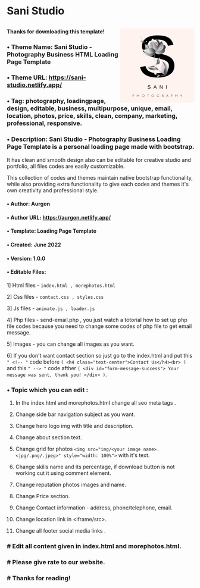 # Sani Studio 
## <img align="right" width="200"  src="img/icon.png">

#### Thanks for downloading this template!

### • Theme Name: Sani Studio - Photography Business HTML Loading Page Template

### • Theme URL: https://sani-studio.netlify.app/

### • Tag: photography, loadingpage, design,  editable, business, multipurpose, unique, email, location, photos, price, skills, clean, company, marketing, professional, responsive.

### • Description: Sani Studio - Photography Business Loading Page Template is a personal loading page made with bootstrap.

It has clean and smooth design also can be editable for creative studio and portfolio, all files codes are easily customizable.

This collection of codes and themes maintain native bootstrap functionality, while also providing extra functionality to give each codes and themes it's own creativity and professional style.

#### • Author: Aurgon

#### • Author URL: https://aurgon.netlify.app/

#### • Template: Loading Page Template

#### • Created: June 2022

#### • Version: 1.0.0

#### • Editable Files: 

1] Html files - ``index.html , morephotos.html``

2] Css files - ``contact.css , styles.css``

3] Js files - ``animate.js , loader.js``

4] Php files - send-email.php , you just watch a totorial how to set up php file codes because you need to change some codes of php file to get email message.

5] Images - you can change all images as you want.

6] If you don't want contact section so just go to the index.html and put this ``" <!-- "`` code before ``( <h4 class="text-center">Contact Us</h4><br> )`` and this ``" --> "`` code afther ``( <div id="form-message-success"> Your message was sent, thank you! </div> )``.

### • Topic which you can edit : 

1) In the index.html and morephotos.html change all seo meta tags .

2) Change side bar navigation subject as you want.

3) Change hero logo img with title and description.

4) Change about section text.

5) Change grid for photos ``<img src="img/<your image name>.<jpg/.png/.jpeg>" style="width: 100%">`` with it's text.

6) Change skills name and its percentage, if download button is not working cut it using comment element.

7) Change reputation photos images and name.

8) Change Price section.

9) Change Contact information - address, phone/telephone, email.

10) Change location link in <iframe/src>.

11) Change all footer social media links .

### # Edit all content given in index.html and morephotos.html.

### # Please give rate to our website.

### # Thanks for reading! 

